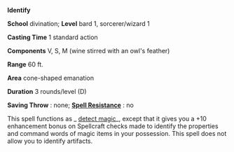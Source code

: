  **Identify**

**School** divination; **Level** bard 1, sorcerer/wizard 1

**Casting Time** 1 standard action

**Components** V, S, M (wine stirred with an owl's feather)

**Range** 60 ft.

**Area** cone-shaped emanation

**Duration** 3 rounds/level (D)

**Saving Throw** : none; **[Spell Resistance](../glossary#_spell-resistance)** : no

This spell functions as _ [detect magic](detectMagic#_detect-magic)_, except that it gives you a +10 enhancement bonus on Spellcraft checks made to identify the properties and command words of magic items in your possession. This spell does not allow you to identify artifacts.

